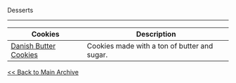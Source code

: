 Desserts

---


| Cookies                                              | Description                                  |
|------------------------------------------------------|----------------------------------------------|
| [ Danish Butter Cookies ](Cookies/butter-cookies.md) | Cookies made with a ton of butter and sugar. |



[<< Back to Main Archive](../README.md)